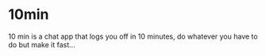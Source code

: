 # 10min

10 min is a chat app that logs you off in 10 minutes, 
do whatever you have to do but make it fast...
